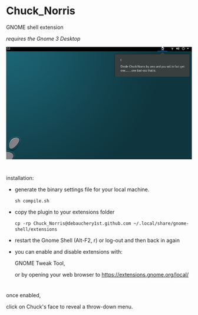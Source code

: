 # Chuck_Norris

GNOME shell extension

*requires the Gnome 3 Desktop*

![screenshot](screenshots/Screenshot%20from%202019-01-09%2014-12-55.png)
#
installation:

- generate the binary settings file for your local machine.

      sh compile.sh

- copy the plugin to your extensions folder

      cp -rp Chuck_Norris@debauchery1st.github.com ~/.local/share/gnome-shell/extensions

-  restart the Gnome Shell (Alt-F2, r) or log-out and then back in again

-  you can enable and disable extensions with:

      GNOME Tweak Tool,

      or by opening your web browser to https://extensions.gnome.org/local/


#

once enabled, 

click on Chuck's face to reveal a throw-down menu.

